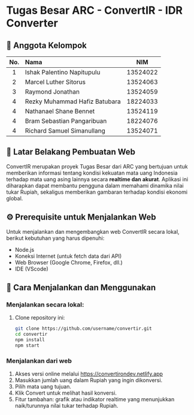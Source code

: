 # Tugas Besar ARC - ConvertIR - IDR Converter

## 👥 Anggota Kelompok
|No.|Nama|NIM|
|:-:|:--|:-:|
|1|Ishak Palentino Napitupulu|13524022| 
|2|Marcel Luther Sitorus|13524063| 
|3|Raymond Jonathan|13524059| 
|4|Rezky Muhammad Hafiz Batubara|18224033|
|4|Nathanael Shane Bennet|13524119|
|4|Bram Sebastian Pangaribuan|18224076|
|4|Richard Samuel Simanullang|13524071|

## 📌 Latar Belakang Pembuatan Web
ConvertIR merupakan proyek Tugas Besar dari ARC yang bertujuan untuk memberikan informasi tentang kondisi kekuatan mata uang Indonesia terhadap mata uang asing lainnya secara **realtime dan akurat**. Aplikasi ini diharapkan dapat membantu pengguna dalam memahami dinamika nilai tukar Rupiah, sekaligus memberikan gambaran terhadap kondisi ekonomi global.

## ⚙️ Prerequisite untuk Menjalankan Web
Untuk menjalankan dan mengembangkan web ConvertIR secara lokal, berikut kebutuhan yang harus dipenuhi:

- Node.js
- Koneksi Internet (untuk fetch data dari API)
- Web Browser (Google Chrome, Firefox, dll.)
- IDE (VScode)

## 🚀 Cara Menjalankan dan Menggunakan

### Menjalankan secara lokal:
1. Clone repository ini:
   ```bash
   git clone https://github.com/username/convertir.git
   cd convertir
   npm install
   npm start

### Menjalankan dari web
1. Akses versi online melalui https://convertirondev.netlify.app
2. Masukkan jumlah uang dalam Rupiah yang ingin dikonversi.
3. Pilih mata uang tujuan.
4. Klik Convert untuk melihat hasil konversi.
5. Fitur tambahan: grafik atau indikator realtime yang menunjukkan naik/turunnya nilai tukar terhadap Rupiah.